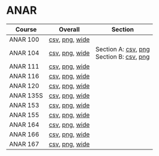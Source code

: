 # ANAR

| Course | Overall | Section |
| ------ | ------- | ------- |
| ANAR 100 | [csv](https://github.com/UCSD-Historical-Enrollment-Data/2024Fall/blob/main/overall/ANAR%20100.csv), [png](https://raw.githubusercontent.com/UCSD-Historical-Enrollment-Data/2024Fall/main/plot_overall/ANAR%20100.png), [wide](https://raw.githubusercontent.com/UCSD-Historical-Enrollment-Data/2024Fall/main/plot_overall_wide/ANAR%20100.png) |  |
| ANAR 104 | [csv](https://github.com/UCSD-Historical-Enrollment-Data/2024Fall/blob/main/overall/ANAR%20104.csv), [png](https://raw.githubusercontent.com/UCSD-Historical-Enrollment-Data/2024Fall/main/plot_overall/ANAR%20104.png), [wide](https://raw.githubusercontent.com/UCSD-Historical-Enrollment-Data/2024Fall/main/plot_overall_wide/ANAR%20104.png) | Section A: [csv](https://github.com/UCSD-Historical-Enrollment-Data/2024Fall/blob/main/section/ANAR%20104_A.csv), [png](https://raw.githubusercontent.com/UCSD-Historical-Enrollment-Data/2024Fall/main/plot_section/ANAR%20104_A.png)<br>Section B: [csv](https://github.com/UCSD-Historical-Enrollment-Data/2024Fall/blob/main/section/ANAR%20104_B.csv), [png](https://raw.githubusercontent.com/UCSD-Historical-Enrollment-Data/2024Fall/main/plot_section/ANAR%20104_B.png) |
| ANAR 111 | [csv](https://github.com/UCSD-Historical-Enrollment-Data/2024Fall/blob/main/overall/ANAR%20111.csv), [png](https://raw.githubusercontent.com/UCSD-Historical-Enrollment-Data/2024Fall/main/plot_overall/ANAR%20111.png), [wide](https://raw.githubusercontent.com/UCSD-Historical-Enrollment-Data/2024Fall/main/plot_overall_wide/ANAR%20111.png) |  |
| ANAR 116 | [csv](https://github.com/UCSD-Historical-Enrollment-Data/2024Fall/blob/main/overall/ANAR%20116.csv), [png](https://raw.githubusercontent.com/UCSD-Historical-Enrollment-Data/2024Fall/main/plot_overall/ANAR%20116.png), [wide](https://raw.githubusercontent.com/UCSD-Historical-Enrollment-Data/2024Fall/main/plot_overall_wide/ANAR%20116.png) |  |
| ANAR 120 | [csv](https://github.com/UCSD-Historical-Enrollment-Data/2024Fall/blob/main/overall/ANAR%20120.csv), [png](https://raw.githubusercontent.com/UCSD-Historical-Enrollment-Data/2024Fall/main/plot_overall/ANAR%20120.png), [wide](https://raw.githubusercontent.com/UCSD-Historical-Enrollment-Data/2024Fall/main/plot_overall_wide/ANAR%20120.png) |  |
| ANAR 135S | [csv](https://github.com/UCSD-Historical-Enrollment-Data/2024Fall/blob/main/overall/ANAR%20135S.csv), [png](https://raw.githubusercontent.com/UCSD-Historical-Enrollment-Data/2024Fall/main/plot_overall/ANAR%20135S.png), [wide](https://raw.githubusercontent.com/UCSD-Historical-Enrollment-Data/2024Fall/main/plot_overall_wide/ANAR%20135S.png) |  |
| ANAR 153 | [csv](https://github.com/UCSD-Historical-Enrollment-Data/2024Fall/blob/main/overall/ANAR%20153.csv), [png](https://raw.githubusercontent.com/UCSD-Historical-Enrollment-Data/2024Fall/main/plot_overall/ANAR%20153.png), [wide](https://raw.githubusercontent.com/UCSD-Historical-Enrollment-Data/2024Fall/main/plot_overall_wide/ANAR%20153.png) |  |
| ANAR 155 | [csv](https://github.com/UCSD-Historical-Enrollment-Data/2024Fall/blob/main/overall/ANAR%20155.csv), [png](https://raw.githubusercontent.com/UCSD-Historical-Enrollment-Data/2024Fall/main/plot_overall/ANAR%20155.png), [wide](https://raw.githubusercontent.com/UCSD-Historical-Enrollment-Data/2024Fall/main/plot_overall_wide/ANAR%20155.png) |  |
| ANAR 164 | [csv](https://github.com/UCSD-Historical-Enrollment-Data/2024Fall/blob/main/overall/ANAR%20164.csv), [png](https://raw.githubusercontent.com/UCSD-Historical-Enrollment-Data/2024Fall/main/plot_overall/ANAR%20164.png), [wide](https://raw.githubusercontent.com/UCSD-Historical-Enrollment-Data/2024Fall/main/plot_overall_wide/ANAR%20164.png) |  |
| ANAR 166 | [csv](https://github.com/UCSD-Historical-Enrollment-Data/2024Fall/blob/main/overall/ANAR%20166.csv), [png](https://raw.githubusercontent.com/UCSD-Historical-Enrollment-Data/2024Fall/main/plot_overall/ANAR%20166.png), [wide](https://raw.githubusercontent.com/UCSD-Historical-Enrollment-Data/2024Fall/main/plot_overall_wide/ANAR%20166.png) |  |
| ANAR 167 | [csv](https://github.com/UCSD-Historical-Enrollment-Data/2024Fall/blob/main/overall/ANAR%20167.csv), [png](https://raw.githubusercontent.com/UCSD-Historical-Enrollment-Data/2024Fall/main/plot_overall/ANAR%20167.png), [wide](https://raw.githubusercontent.com/UCSD-Historical-Enrollment-Data/2024Fall/main/plot_overall_wide/ANAR%20167.png) |  |
